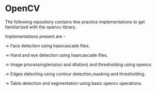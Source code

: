 # OpenCV

The following repository contains few practice implementations to get familiarized with the opencv library. 

Implementations present are -
 
-> Face detection using haarcascade files.

-> Hand and eye detection using haarcascade files.

-> Image processing(erosion and dilation) and thresholding using opencv. 

-> Edges detecting using contour detection,masking and thresholding.

-> Table detection and segmentation using basic opencv operations.
